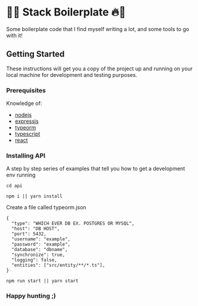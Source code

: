 # 🚀🔥 Stack Boilerplate 🔥🚀

Some boilerplate code that I find myself writing a lot, and some tools to go with it!

## Getting Started

These instructions will get you a copy of the project up and running on your local machine for development and testing purposes.

### Prerequisites

Knowledge of:

- [nodejs](https://nodejs.org/en/)
- [expressjs](https://expressjs.com/)
- [typeorm](https://github.com/typeorm/typeorm)
- [typescript](https://www.typescriptlang.org/)
- [react](https://reactjs.org/)

### Installing API

A step by step series of examples that tell you how to get a development env running

```
cd api
```

```
npm i || yarn install
```

Create a file called typeorm.json

```
{
  "type": "WHICH EVER DB EX. POSTGRES OR MYSQL",
  "host": "DB HOST",
  "port": 5432,
  "username": "example",
  "password": "example",
  "database": "dbname",
  "synchronize": true,
  "logging": false,
  "entities": ["src/entity/**/*.ts"],
}
```

```
npm run start || yarn start
```

### Happy hunting ;)
